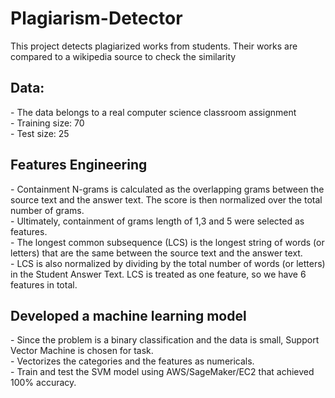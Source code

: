 <h1>Plagiarism-Detector </h1>
This project detects plagiarized works from students. Their works are compared to a wikipedia source to check the similarity <br>
<h2>Data: </h2>
    - The data belongs to a real computer science classroom assignment <br>
    - Training size:  70 <br>
    - Test size:  25 <br>
<h2> Features Engineering </h2>
    - Containment N-grams is calculated as the overlapping grams between the source text and the answer text. The score is then normalized over the total number of grams. <br>
    - Ultimately, containment of grams length of 1,3 and 5 were selected as features. <br>
    - The longest common subsequence (LCS) is the longest string of words (or letters) that are the same between the source text and the answer text. <br>
    - LCS is also normalized by dividing by the total number of words (or letters) in the Student Answer Text. LCS is treated as one feature, so we have 6 features in total.
<h2> Developed a machine learning model </h2>
- Since the problem is a binary classification and the data is small, Support Vector Machine is chosen for task.<br>
- Vectorizes the categories and the features as numericals. <br>
- Train and test the SVM model using AWS/SageMaker/EC2 that achieved 100% accuracy. <br>
